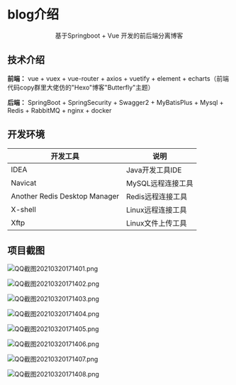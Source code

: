 # blog介绍

<p align=center>
   基于Springboot + Vue 开发的前后端分离博客
</p>

## 技术介绍

**前端：** vue + vuex + vue-router + axios + vuetify + element + echarts（前端代码copy群里大佬仿的"Hexo"博客"Butterfly"主题）

**后端：** SpringBoot + SpringSecurity + Swagger2 + MyBatisPlus + Mysql + Redis + RabbitMQ + nginx + docker

## 开发环境

|开发工具|说明|
|-|-|
|IDEA|Java开发工具IDE|
|Navicat|MySQL远程连接工具|
|Another Redis Desktop Manager|Redis远程连接工具|
|X-shell|Linux远程连接工具|
|Xftp|Linux文件上传工具|

## 项目截图
![QQ截图20210320171401.png](https://gd-hbimg.huaban.com/8a24ea7f77536b58a327d0517952e575b2d2dc0b595f1-qCyuKm)

![QQ截图20210320171402.png](https://gd-hbimg.huaban.com/1ffe8280ba54ce7acbe3879b3b289f6c75280e2ee2709-UFQLNX)

![QQ截图20210320171403.png](https://gd-hbimg.huaban.com/6666ddf4216f965a19b36706424cea46f52d94bd124eb5-Y4tVij)

![QQ截图20210320171404.png](https://gd-hbimg.huaban.com/b54d6300c0bb991bc5531e4414241755f36605c4b766a-mCAixo)

![QQ截图20210320171405.png](https://gd-hbimg.huaban.com/280594c2e908df53a9fdbbdf37471669e41131d32e5c7-rNGw7T)

![QQ截图20210320171406.png](https://gd-hbimg.huaban.com/6604bfde10c08faffcef6c64cbb59774e988dd3b32b63-Rao2gv)

![QQ截图20210320171407.png](https://gd-hbimg.huaban.com/4a86b549e2d18fe177aac534a4ea47576f92ed5fe84b-kFOB68)

![QQ截图20210320171408.png](https://gd-hbimg.huaban.com/3603c58b9343d7b8a6e659e3ec1b4a8aaa867a432ff12-3lZ5eS)
